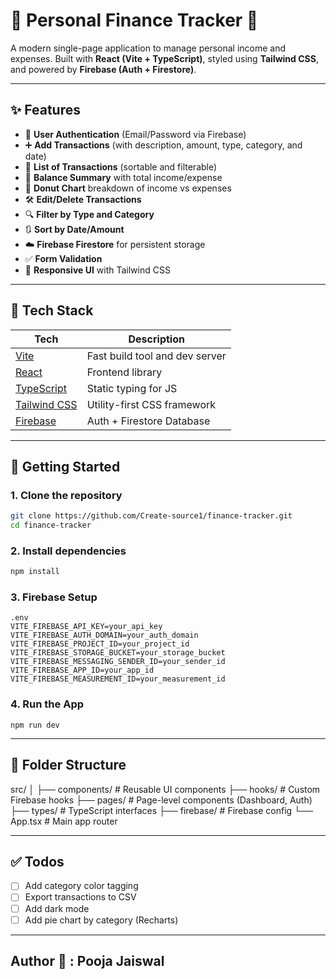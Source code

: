 # 💸 Personal Finance Tracker 🎯

A modern single-page application to manage personal income and expenses. Built with **React (Vite + TypeScript)**, styled using **Tailwind CSS**, and powered by **Firebase (Auth + Firestore)**.

---

## ✨ Features

- 🔐 **User Authentication** (Email/Password via Firebase)
- ➕ **Add Transactions** (with description, amount, type, category, and date)
- 📄 **List of Transactions** (sortable and filterable)
- 🧮 **Balance Summary** with total income/expense
- 🥧 **Donut Chart** breakdown of income vs expenses
- 🛠️ **Edit/Delete Transactions**
- 🔍 **Filter by Type and Category**
- 🔃 **Sort by Date/Amount**
- ☁️ **Firebase Firestore** for persistent storage
- ✅ **Form Validation**
- 🌈 **Responsive UI** with Tailwind CSS

---

## 🧱 Tech Stack

| Tech            | Description                          |
|-----------------|--------------------------------------|
| [Vite](https://vitejs.dev/)           | Fast build tool and dev server     |
| [React](https://reactjs.org/)         | Frontend library                   |
| [TypeScript](https://www.typescriptlang.org/) | Static typing for JS              |
| [Tailwind CSS](https://tailwindcss.com/) | Utility-first CSS framework        |
| [Firebase](https://firebase.google.com/) | Auth + Firestore Database          |

---

## 🚀 Getting Started

### 1. Clone the repository

```bash
git clone https://github.com/Create-source1/finance-tracker.git
cd finance-tracker
```

### 2. Install dependencies
```bash
npm install
```

### 3. Firebase Setup
```
.env
VITE_FIREBASE_API_KEY=your_api_key
VITE_FIREBASE_AUTH_DOMAIN=your_auth_domain
VITE_FIREBASE_PROJECT_ID=your_project_id
VITE_FIREBASE_STORAGE_BUCKET=your_storage_bucket
VITE_FIREBASE_MESSAGING_SENDER_ID=your_sender_id
VITE_FIREBASE_APP_ID=your_app_id
VITE_FIREBASE_MEASUREMENT_ID=your_measurement_id
```

### 4. Run the App
```
npm run dev
```
---
## 📁 Folder Structure
src/
│
├── components/         # Reusable UI components
├── hooks/              # Custom Firebase hooks
├── pages/              # Page-level components (Dashboard, Auth)
├── types/              # TypeScript interfaces
├── firebase/           # Firebase config
└── App.tsx             # Main app router

---
## ✅ Todos
 - [ ] Add category color tagging
 - [ ] Export transactions to CSV
 - [ ] Add dark mode
 - [ ] Add pie chart by category (Recharts)
 ---

 ## Author 👤 : Pooja Jaiswal